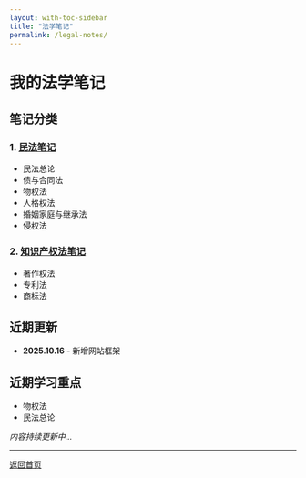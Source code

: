 ```yaml
---
layout: with-toc-sidebar
title: "法学笔记"
permalink: /legal-notes/
---
```


# 我的法学笔记

## 笔记分类

### 1. [民法笔记](/civil-law/)
- 民法总论
- 债与合同法
- 物权法
- 人格权法
- 婚姻家庭与继承法
- 侵权法

### 2. [知识产权法笔记](/intellectual-property/)  
- 著作权法
- 专利法
- 商标法

## 近期更新
- **2025.10.16** - 新增网站框架

## 近期学习重点
- 物权法
- 民法总论

*内容持续更新中...*

---
[返回首页](/index.html)
